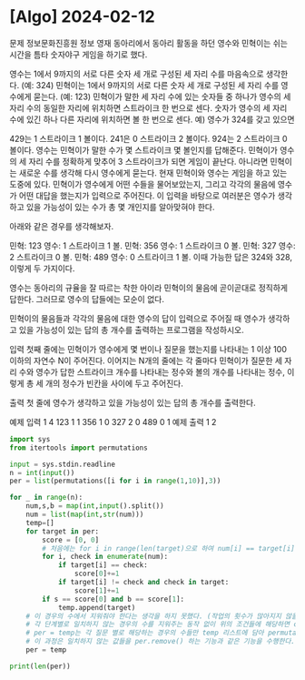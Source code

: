 # [Algo] 2024-02-12

문제
정보문화진흥원 정보 영재 동아리에서 동아리 활동을 하던 영수와 민혁이는 쉬는 시간을 틈타 숫자야구 게임을 하기로 했다.

영수는 1에서 9까지의 서로 다른 숫자 세 개로 구성된 세 자리 수를 마음속으로 생각한다. (예: 324)
민혁이는 1에서 9까지의 서로 다른 숫자 세 개로 구성된 세 자리 수를 영수에게 묻는다. (예: 123)
민혁이가 말한 세 자리 수에 있는 숫자들 중 하나가 영수의 세 자리 수의 동일한 자리에 위치하면 스트라이크 한 번으로 센다. 숫자가 영수의 세 자리 수에 있긴 하나 다른 자리에 위치하면 볼 한 번으로 센다.
예) 영수가 324를 갖고 있으면 

429는 1 스트라이크 1 볼이다.
241은 0 스트라이크 2 볼이다.
924는 2 스트라이크 0 볼이다.
영수는 민혁이가 말한 수가 몇 스트라이크 몇 볼인지를 답해준다.
민혁이가 영수의 세 자리 수를 정확하게 맞추어 3 스트라이크가 되면 게임이 끝난다. 아니라면 민혁이는 새로운 수를 생각해 다시 영수에게 묻는다.
현재 민혁이와 영수는 게임을 하고 있는 도중에 있다. 민혁이가 영수에게 어떤 수들을 물어보았는지, 그리고 각각의 물음에 영수가 어떤 대답을 했는지가 입력으로 주어진다. 이 입력을 바탕으로 여러분은 영수가 생각하고 있을 가능성이 있는 수가 총 몇 개인지를 알아맞혀야 한다.

아래와 같은 경우를 생각해보자.  

민혁: 123
영수: 1 스트라이크 1 볼.
민혁: 356
영수: 1 스트라이크 0 볼.
민혁: 327
영수: 2 스트라이크 0 볼.
민혁: 489
영수: 0 스트라이크 1 볼.
이때 가능한 답은 324와 328, 이렇게 두 가지이다.

영수는 동아리의 규율을 잘 따르는 착한 아이라 민혁이의 물음에 곧이곧대로 정직하게 답한다. 그러므로 영수의 답들에는 모순이 없다.

민혁이의 물음들과 각각의 물음에 대한 영수의 답이 입력으로 주어질 때 영수가 생각하고 있을 가능성이 있는 답의 총 개수를 출력하는 프로그램을 작성하시오.

입력
첫째 줄에는 민혁이가 영수에게 몇 번이나 질문을 했는지를 나타내는 1 이상 100 이하의 자연수 N이 주어진다. 이어지는 N개의 줄에는 각 줄마다 민혁이가 질문한 세 자리 수와 영수가 답한 스트라이크 개수를 나타내는 정수와 볼의 개수를 나타내는 정수, 이렇게 총 세 개의 정수가 빈칸을 사이에 두고 주어진다.

출력
첫 줄에 영수가 생각하고 있을 가능성이 있는 답의 총 개수를 출력한다.

예제 입력 1 
4
123 1 1
356 1 0
327 2 0
489 0 1
예제 출력 1 
2

```python
import sys
from itertools import permutations

input = sys.stdin.readline
n = int(input())
per = list(permutations([i for i in range(1,10)],3))

for _ in range(n):
    num,s,b = map(int,input().split())
    num = list(map(int,str(num)))
    temp=[]
    for target in per:
        score = [0, 0]
        # 처음에는 for i in range(len(target)으로 하여 num[i] == target[i] 형식으로 접근했는데 enumerate로 인덱스와 값을 불러와서 비교하는 스킬을 발견함
        for i, check in enumerate(num):
            if target[i] == check:
                score[0]+=1
            if target[i] != check and check in target:
                score[1]+=1
        if s == score[0] and b == score[1]:
            temp.append(target)
    # 이 경우의 수에서 지워줘야 한다는 생각을 하지 못했다. (작업의 횟수가 많아지지 않을까라는 생각을 했음)
    # 각 단계별로 일치하지 않는 경우의 수를 지워주는 동작 없이 위의 조건들에 해당하면 cnt 값을 증가하는 식을 구현해서 s, b 경우에 맞는 모든 경우의 수를 체크해버렸었다.
    # per = temp는 각 질문 별로 해당하는 경우의 수들만 temp 리스트에 담아 permutation으로 생성한 순열 리스트를 temp로 초기화해준다
    # 이 과정은 일치하지 않는 값들을 per.remove() 하는 기능과 같은 기능을 수행한다.
    per = temp

print(len(per))

```